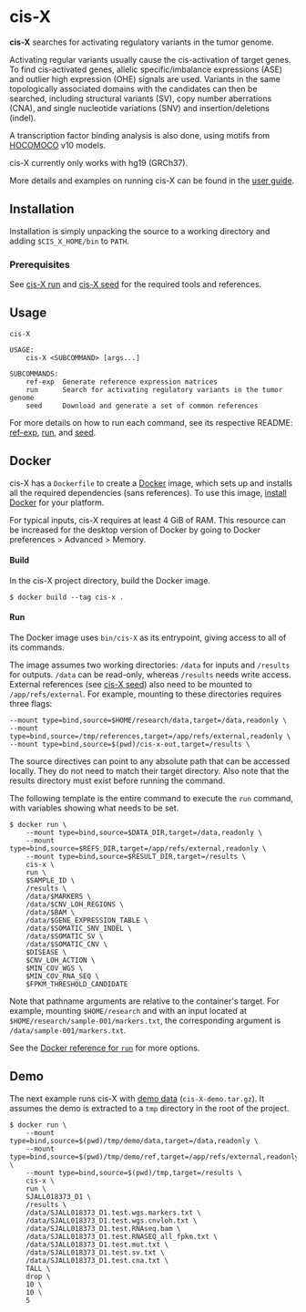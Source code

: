 # cis-X

**cis-X** searches for activating regulatory variants in the tumor genome.

Activating regular variants usually cause the cis-activation of target genes.
To find cis-activated genes, allelic specific/imbalance expressions (ASE) and
outlier high expression (OHE) signals are used. Variants in the same
topologically associated domains with the candidates can then be searched,
including structural variants (SV), copy number aberrations (CNA), and single
nucleotide variations (SNV) and insertion/deletions (indel).

A transcription factor binding analysis is also done, using motifs from
[HOCOMOCO] v10 models.

cis-X currently only works with hg19 (GRCh37).

More details and examples on running cis-X can be found in the [user guide].

[HOCOMOCO]: http://hocomoco11.autosome.ru/
[user guide]: https://www.stjuderesearch.org/site/docs/zhang/cis-x-instructions.pdf

## Installation

Installation is simply unpacking the source to a working directory and adding
`$CIS_X_HOME/bin` to `PATH`.

### Prerequisites

See [cis-X run][run] and [cis-X seed][seed] for the required tools and
references.

## Usage

```
cis-X

USAGE:
    cis-X <SUBCOMMAND> [args...]

SUBCOMMANDS:
    ref-exp  Generate reference expression matrices
    run      Search for activating regulatory variants in the tumor genome
    seed     Download and generate a set of common references
```

For more details on how to run each command, see its respective README:
[ref-exp], [run], and [seed].

## Docker

cis-X has a `Dockerfile` to create a [Docker] image, which sets up and
installs all the required dependencies (sans references). To use this image,
[install Docker](https://docs.docker.com/install) for your platform.

For typical inputs, cis-X requires at least 4 GiB of RAM. This resource can
be increased for the desktop version of Docker by going to Docker preferences
\> Advanced \> Memory.

[Docker]: https://www.docker.com/

#### Build

In the cis-X project directory, build the Docker image.

```
$ docker build --tag cis-x .
```

#### Run

The Docker image uses `bin/cis-X` as its entrypoint, giving access to all of its
commands.

The image assumes two working directories: `/data` for inputs and `/results`
for outputs. `/data` can be read-only, whereas `/results` needs write access.
External references (see [cis-X seed][seed]) also need to be mounted to
`/app/refs/external`. For example, mounting to these directories requires three
flags:

```
--mount type=bind,source=$HOME/research/data,target=/data,readonly \
--mount type=bind,source=/tmp/references,target=/app/refs/external,readonly \
--mount type=bind,source=$(pwd)/cis-x-out,target=/results \
```

The source directives can point to any absolute path that can be accessed
locally. They do not need to match their target directory. Also note that the
results directory must exist before running the command.

The following template is the entire command to execute the `run` command,
with variables showing what needs to be set.

```
$ docker run \
    --mount type=bind,source=$DATA_DIR,target=/data,readonly \
    --mount type=bind,source=$REFS_DIR,target=/app/refs/external,readonly \
    --mount type=bind,source=$RESULT_DIR,target=/results \
    cis-x \
    run \
    $SAMPLE_ID \
    /results \
    /data/$MARKERS \
    /data/$CNV_LOH_REGIONS \
    /data/$BAM \
    /data/$GENE_EXPRESSION_TABLE \
    /data/$SOMATIC_SNV_INDEL \
    /data/$SOMATIC_SV \
    /data/$SOMATIC_CNV \
    $DISEASE \
    $CNV_LOH_ACTION \
    $MIN_COV_WGS \
    $MIN_COV_RNA_SEQ \
    $FPKM_THRESHOLD_CANDIDATE
```

Note that pathname arguments are relative to the container's target. For
example, mounting `$HOME/research` and with an input located at
`$HOME/research/sample-001/markers.txt`, the corresponding argument is
`/data/sample-001/markers.txt`.

See the [Docker reference for `run`][docker-run] for more options.

[docker-run]: https://docs.docker.com/engine/reference/run/

## Demo

The next example runs cis-X with [demo data] (`cis-X-demo.tar.gz`). It
assumes the demo is extracted to a `tmp` directory in the root of the
project.

```
$ docker run \
    --mount type=bind,source=$(pwd)/tmp/demo/data,target=/data,readonly \
    --mount type=bind,source=$(pwd)/tmp/demo/ref,target=/app/refs/external,readonly \
    --mount type=bind,source=$(pwd)/tmp,target=/results \
    cis-x \
    run \
    SJALL018373_D1 \
    /results \
    /data/SJALL018373_D1.test.wgs.markers.txt \
    /data/SJALL018373_D1.test.wgs.cnvloh.txt \
    /data/SJALL018373_D1.test.RNAseq.bam \
    /data/SJALL018373_D1.test.RNASEQ_all_fpkm.txt \
    /data/SJALL018373_D1.test.mut.txt \
    /data/SJALL018373_D1.test.sv.txt \
    /data/SJALL018373_D1.test.cna.txt \
    TALL \
    drop \
    10 \
    10 \
    5
```

[demo data]: https://www.stjuderesearch.org/site/lab/zhang/cis-x

[ref-exp]: https://github.com/stjude/cis-x/tree/master/src/ref-exp
[run]: https://github.com/stjude/cis-x/tree/master/src/core
[seed]: https://github.com/stjude/cis-x/tree/master/src/seed

